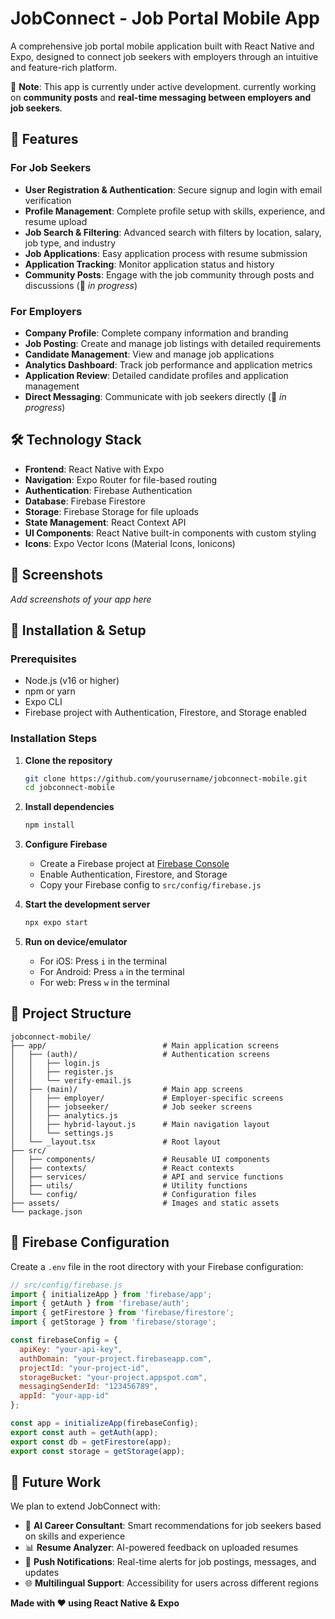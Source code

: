 # JobConnect - Job Portal Mobile App

A comprehensive job portal mobile application built with React Native and Expo, designed to connect job seekers with employers through an intuitive and feature-rich platform.  

🚧 **Note**: This app is currently under active development. currently working on **community posts** and **real-time messaging between employers and job seekers**.  

## 🚀 Features

### For Job Seekers
- **User Registration & Authentication**: Secure signup and login with email verification  
- **Profile Management**: Complete profile setup with skills, experience, and resume upload  
- **Job Search & Filtering**: Advanced search with filters by location, salary, job type, and industry  
- **Job Applications**: Easy application process with resume submission  
- **Application Tracking**: Monitor application status and history  
- **Community Posts**: Engage with the job community through posts and discussions (🔄 *in progress*)  

### For Employers
- **Company Profile**: Complete company information and branding  
- **Job Posting**: Create and manage job listings with detailed requirements  
- **Candidate Management**: View and manage job applications  
- **Analytics Dashboard**: Track job performance and application metrics  
- **Application Review**: Detailed candidate profiles and application management  
- **Direct Messaging**: Communicate with job seekers directly (🔄 *in progress*)  

## 🛠️ Technology Stack

- **Frontend**: React Native with Expo  
- **Navigation**: Expo Router for file-based routing  
- **Authentication**: Firebase Authentication  
- **Database**: Firebase Firestore  
- **Storage**: Firebase Storage for file uploads  
- **State Management**: React Context API  
- **UI Components**: React Native built-in components with custom styling  
- **Icons**: Expo Vector Icons (Material Icons, Ionicons)  

## 📱 Screenshots

*Add screenshots of your app here*  

## 🔧 Installation & Setup

### Prerequisites
- Node.js (v16 or higher)  
- npm or yarn  
- Expo CLI  
- Firebase project with Authentication, Firestore, and Storage enabled  

### Installation Steps

1. **Clone the repository**
   ```bash
   git clone https://github.com/yourusername/jobconnect-mobile.git
   cd jobconnect-mobile
   ```

2. **Install dependencies**
   ```bash
   npm install
   ```

3. **Configure Firebase**
   - Create a Firebase project at [Firebase Console](https://console.firebase.google.com/)  
   - Enable Authentication, Firestore, and Storage  
   - Copy your Firebase config to `src/config/firebase.js`  

4. **Start the development server**
   ```bash
   npx expo start
   ```

5. **Run on device/emulator**
   - For iOS: Press `i` in the terminal  
   - For Android: Press `a` in the terminal  
   - For web: Press `w` in the terminal  

## 📁 Project Structure

```
jobconnect-mobile/
├── app/                          # Main application screens
│   ├── (auth)/                   # Authentication screens
│   │   ├── login.js
│   │   ├── register.js
│   │   └── verify-email.js
│   ├── (main)/                   # Main app screens
│   │   ├── employer/             # Employer-specific screens
│   │   ├── jobseeker/            # Job seeker screens
│   │   ├── analytics.js
│   │   ├── hybrid-layout.js      # Main navigation layout
│   │   └── settings.js
│   └── _layout.tsx               # Root layout
├── src/
│   ├── components/               # Reusable UI components
│   ├── contexts/                 # React contexts
│   ├── services/                 # API and service functions
│   ├── utils/                    # Utility functions
│   └── config/                   # Configuration files
├── assets/                       # Images and static assets
└── package.json
```

## 🔐 Firebase Configuration

Create a `.env` file in the root directory with your Firebase configuration:

```javascript
// src/config/firebase.js
import { initializeApp } from 'firebase/app';
import { getAuth } from 'firebase/auth';
import { getFirestore } from 'firebase/firestore';
import { getStorage } from 'firebase/storage';

const firebaseConfig = {
  apiKey: "your-api-key",
  authDomain: "your-project.firebaseapp.com",
  projectId: "your-project-id",
  storageBucket: "your-project.appspot.com",
  messagingSenderId: "123456789",
  appId: "your-app-id"
};

const app = initializeApp(firebaseConfig);
export const auth = getAuth(app);
export const db = getFirestore(app);
export const storage = getStorage(app);
```

## 🧭 Future Work

We plan to extend JobConnect with:  
- 🤖 **AI Career Consultant**: Smart recommendations for job seekers based on skills and experience  
- 📊 **Resume Analyzer**: AI-powered feedback on uploaded resumes  
- 🔔 **Push Notifications**: Real-time alerts for job postings, messages, and updates  
- 🌐 **Multilingual Support**: Accessibility for users across different regions  


**Made with ❤️ using React Native & Expo**  

